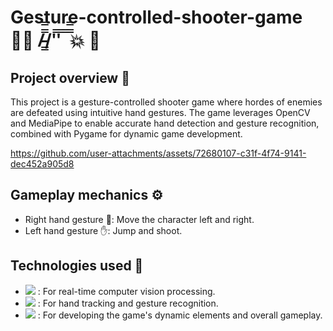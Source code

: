# Gesture-controlled-shooter-game 🦸‍♂ /̵͇̿̿/'̿'̿ ̿ ̿̿💥 🧟

<h2>Project overview 🧐</h2>
This project is a gesture-controlled shooter game where hordes of enemies are defeated using intuitive hand gestures. The game leverages OpenCV and MediaPipe to enable accurate hand detection and gesture recognition, combined with Pygame for dynamic game development.

https://github.com/user-attachments/assets/72680107-c31f-4f74-9141-dec452a905d8

<h2>Gameplay mechanics ⚙️</h2>

 - Right hand gesture 🤚: Move the character left and right.
 - Left hand gesture ✋: Jump and shoot.

<h2>Technologies used 🧰</h2>

 - <img src="https://img.shields.io/badge/opencv-%230101f7.svg?style=for-the-badge&logo=opencv&logoColor=F70101"/> : For real-time computer vision processing.
 - <img src="https://img.shields.io/badge/MediaPipe-%2312A4AF.svg?style=for-the-badge&logo=MediaPipe&logoColor=black"/> : For hand tracking and gesture recognition.
 - <img src="https://img.shields.io/badge/PyGame-3773a5?style=for-the-badge&logo=python&logoColor=fed74b"/> : For developing the game's dynamic elements and overall gameplay.
